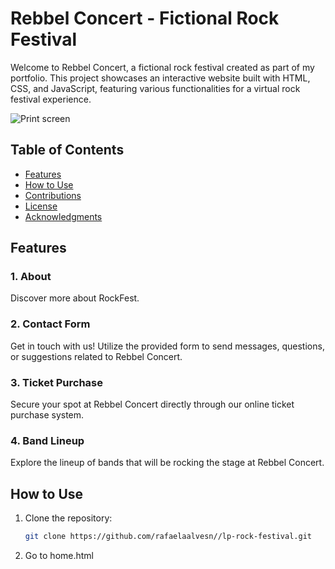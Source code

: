 # Rebbel Concert - Fictional Rock Festival

Welcome to  Rebbel Concert, a fictional rock festival created as part of my portfolio. This project showcases an interactive website built with HTML, CSS, and JavaScript, featuring various functionalities for a virtual rock festival experience.

![Print screen]((https://github.com/rafaelaalvesn/lp-rock-festival/blob/main/img/rebbel%20concert.png?))

## Table of Contents

- [Features](#features)
- [How to Use](#how-to-use)
- [Contributions](#contributions)
- [License](#license)
- [Acknowledgments](#acknowledgments)

## Features

### 1. About
Discover more about RockFest.

### 2. Contact Form
Get in touch with us! Utilize the provided form to send messages, questions, or suggestions related to Rebbel Concert.

### 3. Ticket Purchase
Secure your spot at  Rebbel Concert directly through our online ticket purchase system.

### 4. Band Lineup
Explore the lineup of bands that will be rocking the stage at Rebbel Concert. 

## How to Use

1. Clone the repository:

   ```bash
   git clone https://github.com/rafaelaalvesn//lp-rock-festival.git

2. Go to home.html
